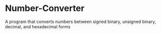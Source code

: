 # Number-Converter
A program that converts numbers between signed binary, unsigned binary, decimal, and hexadecimal forms
